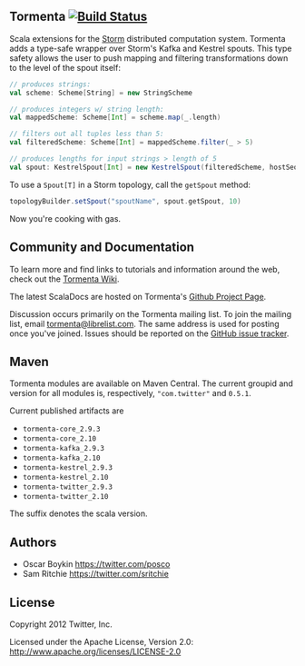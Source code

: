 ## Tormenta [![Build Status](https://secure.travis-ci.org/twitter/tormenta.png)](http://travis-ci.org/twitter/tormenta)

Scala extensions for the [Storm](https://github.com/nathanmarz/storm) distributed computation system. Tormenta adds a type-safe wrapper over Storm's Kafka and Kestrel spouts. This type safety allows the user to push mapping and filtering transformations down to the level of the spout itself:

```scala
// produces strings:
val scheme: Scheme[String] = new StringScheme

// produces integers w/ string length:
val mappedScheme: Scheme[Int] = scheme.map(_.length)

// filters out all tuples less than 5:
val filteredScheme: Scheme[Int] = mappedScheme.filter(_ > 5)

// produces lengths for input strings > length of 5
val spout: KestrelSpout[Int] = new KestrelSpout(filteredScheme, hostSeq, "spout")
```

To use a `Spout[T]` in a Storm topology, call the `getSpout` method:

```scala
topologyBuilder.setSpout("spoutName", spout.getSpout, 10)
```

Now you're cooking with gas.

## Community and Documentation

To learn more and find links to tutorials and information around the web, check out the [Tormenta Wiki](https://github.com/twitter/tormenta/wiki).

The latest ScalaDocs are hosted on Tormenta's [Github Project Page](http://twitter.github.io/tormenta).

Discussion occurs primarily on the Tormenta mailing list. To join the mailing list, email [tormenta@librelist.com](mailto:tormenta@librelist.com). The same address is used for posting once you've joined. Issues should be reported on the [GitHub issue tracker](https://github.com/twitter/tormenta/issues).

## Maven

Tormenta modules are available on Maven Central. The current groupid and version for all modules is, respectively, `"com.twitter"` and  `0.5.1`.

Current published artifacts are

* `tormenta-core_2.9.3`
* `tormenta-core_2.10`
* `tormenta-kafka_2.9.3`
* `tormenta-kafka_2.10`
* `tormenta-kestrel_2.9.3`
* `tormenta-kestrel_2.10`
* `tormenta-twitter_2.9.3`
* `tormenta-twitter_2.10`

The suffix denotes the scala version.

## Authors

* Oscar Boykin <https://twitter.com/posco>
* Sam Ritchie <https://twitter.com/sritchie>

## License

Copyright 2012 Twitter, Inc.

Licensed under the Apache License, Version 2.0: http://www.apache.org/licenses/LICENSE-2.0
